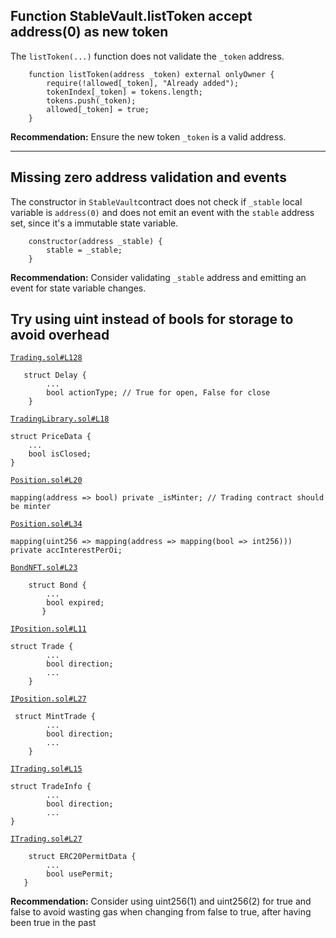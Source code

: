## Function StableVault.listToken accept address(0) as new token

The `listToken(...)` function does not validate the `_token` address.

```solidity
    function listToken(address _token) external onlyOwner {
        require(!allowed[_token], "Already added");
        tokenIndex[_token] = tokens.length;
        tokens.push(_token);
        allowed[_token] = true;
    }
```
**Recommendation:** Ensure the new token `_token` is a valid address.

---

## Missing zero address validation and events 

The constructor in `StableVault`contract does not check if `_stable` local variable is `address(0)` and does not emit an event with the `stable` address set, since it's a immutable state variable.


```solidity
    constructor(address _stable) {
        stable = _stable;
    }
```

**Recommendation:** Consider validating `_stable` address and emitting an event for state variable changes.

## Try using uint instead of bools for storage to avoid overhead

[`Trading.sol#L128`](https://github.com/code-423n4/2022-12-tigris/blob/588c84b7bb354d20cbca6034544c4faa46e6a80e/contracts/Trading.sol#L128)
```solidity
   struct Delay {
        ...
        bool actionType; // True for open, False for close
    }
```
[`TradingLibrary.sol#L18`](https://github.com/code-423n4/2022-12-tigris/blob/588c84b7bb354d20cbca6034544c4faa46e6a80e/contracts/utils/TradingLibrary.sol#L18)
```solidity
struct PriceData {
    ...
    bool isClosed;
}
```
[`Position.sol#L20`](https://github.com/code-423n4/2022-12-tigris/blob/588c84b7bb354d20cbca6034544c4faa46e6a80e/contracts/Position.sol#L20)
```solidity
mapping(address => bool) private _isMinter; // Trading contract should be minter
```
[`Position.sol#L34`](https://github.com/code-423n4/2022-12-tigris/blob/588c84b7bb354d20cbca6034544c4faa46e6a80e/contracts/Position.sol#L34)
```solidity
mapping(uint256 => mapping(address => mapping(bool => int256))) private accInterestPerOi;
```
[`BondNFT.sol#L23`](https://github.com/code-423n4/2022-12-tigris/blob/588c84b7bb354d20cbca6034544c4faa46e6a80e/contracts/BondNFT.sol#L23)
```solidity
    struct Bond {
        ...
        bool expired;
       }
```
[`IPosition.sol#L11`](https://github.com/code-423n4/2022-12-tigris/blob/588c84b7bb354d20cbca6034544c4faa46e6a80e/contracts/interfaces/IPosition.sol#L11)
```solidity
struct Trade {
        ...
        bool direction;
        ...
    }
```
[`IPosition.sol#L27`](https://github.com/code-423n4/2022-12-tigris/blob/588c84b7bb354d20cbca6034544c4faa46e6a80e/contracts/interfaces/IPosition.sol#L27)
```solidity
 struct MintTrade {
        ...
        bool direction;
        ...
    }
```
[`ITrading.sol#L15`](https://github.com/code-423n4/2022-12-tigris/blob/588c84b7bb354d20cbca6034544c4faa46e6a80e/contracts/interfaces/ITrading.sol#L15)
```solidity
struct TradeInfo {
        ...
        bool direction;
        ...
}
```
[`ITrading.sol#L27`](https://github.com/code-423n4/2022-12-tigris/blob/588c84b7bb354d20cbca6034544c4faa46e6a80e/contracts/interfaces/ITrading.sol#L27)
```solidity
    struct ERC20PermitData {
        ...
        bool usePermit;
   }
```

**Recommendation:** Consider using uint256(1) and uint256(2) for true and false to avoid wasting gas when changing from false to true, after having been true in the past
